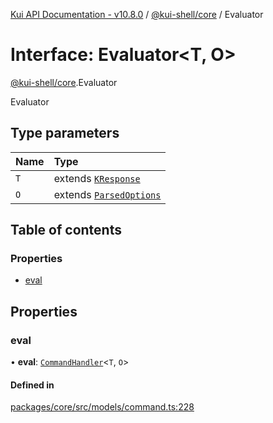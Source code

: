 [Kui API Documentation - v10.8.0](../README.md) / [@kui-shell/core](../modules/kui_shell_core.md) / Evaluator

# Interface: Evaluator<T, O\>

[@kui-shell/core](../modules/kui_shell_core.md).Evaluator

Evaluator

## Type parameters

| Name | Type                                                          |
| :--- | :------------------------------------------------------------ |
| `T`  | extends [`KResponse`](../modules/kui_shell_core.md#kresponse) |
| `O`  | extends [`ParsedOptions`](kui_shell_core.ParsedOptions.md)    |

## Table of contents

### Properties

- [eval](kui_shell_core.Evaluator.md#eval)

## Properties

### eval

• **eval**: [`CommandHandler`](../modules/kui_shell_core.md#commandhandler)<`T`, `O`\>

#### Defined in

[packages/core/src/models/command.ts:228](https://github.com/mra-ruiz/kui/blob/27e887ab4/packages/core/src/models/command.ts#L228)
